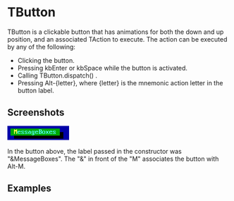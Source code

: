 TButton
=======

TButton is a clickable button that has animations for both the down and up position, and an associated TAction to execute.  The action can be executed by any of the following:
  * Clicking the button.
  * Pressing kbEnter or kbSpace while the button is activated.
  * Calling TButton.dispatch() .
  * Pressing Alt-{letter}, where {letter} is the mnemonic action letter in the button label.


Screenshots
-----------

![tbutton_1](uploads/8262d55f9b252daab8c4458590587239/tbutton_1.png)

In the button above, the label passed in the constructor was "&MessageBoxes".  The "&" in front of the "M" associates the button with Alt-M.

Examples
--------



